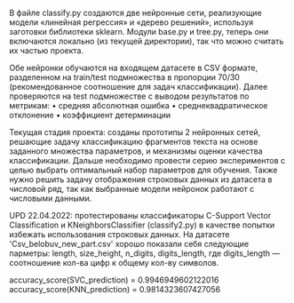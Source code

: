 В файле classify.py создаются две нейронные сети, реализующие модели «линейная регрессия» и «дерево решений», используя заготовки библиотеки sklearn. Модули base.py и tree.py, теперь они включаются локально (из текущей директории), так что можно считать их частью проекта.
 
Обе нейронки обучаются на входящем датасете в CSV формате, разделенном на train/test подмножества в пропорции 70/30 (рекомендованное соотношение для задач классификации). Далее проверяются на test подмножестве с выводом результатов по метрикам:
•	средняя абсолютная ошибка
•	среднеквадратическое отклонение
•	коэффициент детерминации

Текущая стадия проекта: созданы прототипы 2 нейронных сетей, решающие задачу классификацию фрагментов текста на основе заданного множества параметров, и механизмы оценки качества классификации. Дальше необходимо провести серию экспериментов с целью выбрать оптимальный набор параметров для обучения. Также нужно решить задачу отображения строковых данных из датасета в числовой ряд, так как выбранные модели нейронок работают с числовыми данными. 

UPD 22.04.2022: протестированы классификаторы C-Support Vector Classification и KNeighborsClassifier (classify2.py) в качестве попытки избежать использования строковых данных. На датасете 'Csv_belobuv_new_part.csv' хорошо показали себя следующие парметры: length, size_height, n_digits, digits_length, где digits_length — соотношение кол-ва цифр к общему кол-ву символов. 

accuracy_score(SVC_prediction) = 0.9946949602122016                                                                           accuracy_score(KNN_prediction) = 0.9814323607427056
